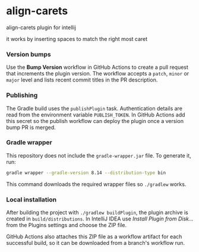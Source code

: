 # align-carets
align-carets plugin for intellij

it works by inserting spaces to match the right most caret

### Version bumps

Use the **Bump Version** workflow in GitHub Actions to create a pull request
that increments the plugin version. The workflow accepts a `patch`, `minor` or
`major` level and lists recent commit titles in the PR description.

### Publishing

The Gradle build uses the `publishPlugin` task. Authentication details are
read from the environment variable `PUBLISH_TOKEN`. In GitHub Actions add this
secret so the publish workflow can deploy the plugin once a version bump PR is
merged.

### Gradle wrapper

This repository does not include the `gradle-wrapper.jar` file. To generate it,
run:

```bash
gradle wrapper --gradle-version 8.14 --distribution-type bin
```

This command downloads the required wrapper files so `./gradlew` works.

### Local installation

After building the project with `./gradlew buildPlugin`, the plugin archive is
created in `build/distributions`. In IntelliJ IDEA use *Install Plugin from
Disk...* from the Plugins settings and choose the ZIP file.

GitHub Actions also attaches this ZIP file as a workflow artifact for each
successful build, so it can be downloaded from a branch's workflow run.


